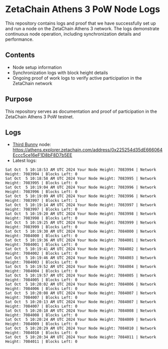 # ZetaChain Athens 3 PoW Node Logs
This repository contains logs and proof that we have successfully set up and run a node on the ZetaChain Athens 3 network. The logs demonstrate continuous node operation, including synchronization details and performance.

## Contents
- Node setup information
- Synchronization logs with block height details
- Ongoing proof of work logs to verify active participation in the ZetaChain network

## Purpose
This repository serves as documentation and proof of participation in the ZetaChain Athens 3 PoW testnet.

## Logs

- [Third Bunny](https://thirdbunny.xyz/) node: https://athens.explorer.zetachain.com/address/0x225254d35dE666064Eccc5ce16eF1D8bF8D7b5EE
- Latest logs:
```
Sat Oct  5 10:18:53 AM UTC 2024 Your Node Height: 7083994 | Network Height: 7083994 | Blocks Left: 0
Sat Oct  5 10:18:58 AM UTC 2024 Your Node Height: 7083995 | Network Height: 7083995 | Blocks Left: 0
Sat Oct  5 10:19:04 AM UTC 2024 Your Node Height: 7083996 | Network Height: 7083996 | Blocks Left: 0
Sat Oct  5 10:19:09 AM UTC 2024 Your Node Height: 7083996 | Network Height: 7083997 | Blocks Left: 1
Sat Oct  5 10:19:14 AM UTC 2024 Your Node Height: 7083997 | Network Height: 7083997 | Blocks Left: 0
Sat Oct  5 10:19:20 AM UTC 2024 Your Node Height: 7083998 | Network Height: 7083998 | Blocks Left: 0
Sat Oct  5 10:19:25 AM UTC 2024 Your Node Height: 7083999 | Network Height: 7083999 | Blocks Left: 0
Sat Oct  5 10:19:30 AM UTC 2024 Your Node Height: 7084000 | Network Height: 7084000 | Blocks Left: 0
Sat Oct  5 10:19:36 AM UTC 2024 Your Node Height: 7084001 | Network Height: 7084001 | Blocks Left: 0
Sat Oct  5 10:19:41 AM UTC 2024 Your Node Height: 7084002 | Network Height: 7084002 | Blocks Left: 0
Sat Oct  5 10:19:46 AM UTC 2024 Your Node Height: 7084003 | Network Height: 7084003 | Blocks Left: 0
Sat Oct  5 10:19:52 AM UTC 2024 Your Node Height: 7084004 | Network Height: 7084004 | Blocks Left: 0
Sat Oct  5 10:19:57 AM UTC 2024 Your Node Height: 7084005 | Network Height: 7084005 | Blocks Left: 0
Sat Oct  5 10:20:02 AM UTC 2024 Your Node Height: 7084006 | Network Height: 7084006 | Blocks Left: 0
Sat Oct  5 10:20:08 AM UTC 2024 Your Node Height: 7084007 | Network Height: 7084007 | Blocks Left: 0
Sat Oct  5 10:20:13 AM UTC 2024 Your Node Height: 7084007 | Network Height: 7084007 | Blocks Left: 0
Sat Oct  5 10:20:18 AM UTC 2024 Your Node Height: 7084008 | Network Height: 7084008 | Blocks Left: 0
Sat Oct  5 10:20:24 AM UTC 2024 Your Node Height: 7084009 | Network Height: 7084009 | Blocks Left: 0
Sat Oct  5 10:20:29 AM UTC 2024 Your Node Height: 7084010 | Network Height: 7084010 | Blocks Left: 0
Sat Oct  5 10:20:34 AM UTC 2024 Your Node Height: 7084011 | Network Height: 7084011 | Blocks Left: 0
```
